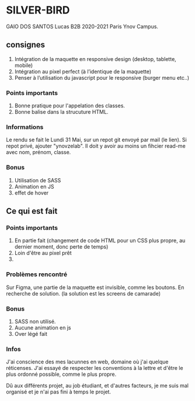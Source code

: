 # SILVER-BIRD

GAIO DOS SANTOS Lucas B2B 2020-2021 Paris Ynov Campus.

## consignes

1. Intégration de la maquette en responsive design (desktop, tablette, mobile)
2. Intégration au pixel perfect (à l’identique de la maquette)
3. Penser à l’utilisation du javascript pour le responsive (burger menu etc..)

### Points importants

1. Bonne pratique pour l'appelation des classes.
2. Bonne balise dans la strucuture HTML.

### Informations

Le rendu se fait le Lundi 31 Mai, sur un repot git envoyé par mail (le lien). Si repot privé, ajouter "ynovzelab". 
Il doit y avoir au moins un fihcier read-me avec nom, prénom, classe.

### Bonus

1. Utilisation de SASS
2. Animation en JS 
3. effet de hover

## Ce qui est fait

### Points importants

1. En partie fait (changement de code HTML pour un CSS plus propre, au dernier moment, donc perte de temps)
2. Loin d'être au pixel prêt
3. 

### Problèmes rencontré

Sur Figma, une partie de la maquette est invisible, comme les boutons. En recherche de solution. (la solution est les screens de camarade)

### Bonus

1. SASS non utilisé.
2. Aucune animation en js
3. Over légé fait

### Infos

J'ai conscience des mes lacunnes en web, domaine où j'ai quelque réticenses. J'ai essayé de respecter les conventions à la lettre et d'être le plus ordonné possible, comme le plus propre. 

Dû aux différents projet, au job étudiant, et d'autres facteurs, je me suis mal organisé et je n'ai pas fini à temps le projet.